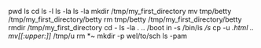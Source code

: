 pwd
ls
cd
ls -l
ls -la
ls -la
mkdir /tmp/my_first_directory
mv tmp/betty /tmp/my_first_directory/betty
rm tmp/betty /tmp/my_first_directory/betty
rmdir /tmp/my_first_directory
cd -
ls -la . .. /boot
in -s /bin/is _/s_
cp -u *.html ..
mv[[:upper:]]* /tmp/u
rm *~
mkdir -p wel/to/sch
ls -pam
